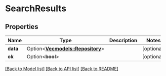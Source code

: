 # SearchResults

## Properties

Name | Type | Description | Notes
------------ | ------------- | ------------- | -------------
**data** | Option<[**Vec<models::Repository>**](Repository.md)> |  | [optional]
**ok** | Option<**bool**> |  | [optional]

[[Back to Model list]](../README.md#documentation-for-models) [[Back to API list]](../README.md#documentation-for-api-endpoints) [[Back to README]](../README.md)


